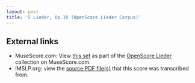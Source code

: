 ```yaml
---
layout: post
title: '5 Lieder, Op.10 (OpenScore Lieder Corpus)'
---
```


## External links

- MuseScore.com: View [this set] as part of the [OpenScore Lieder] collection on MuseScore.com.
- IMSLP.org: view the [source PDF file(s)][IMSLP] that this score was transcribed from.

[IMSLP]: https://imslp.org/wiki/Special:ReverseLookup/100337
[this set]: https://musescore.com/openscore-lieder-corpus/sets/5016673
[OpenScore Lieder]: https://musescore.com/openscore-lieder-corpus
